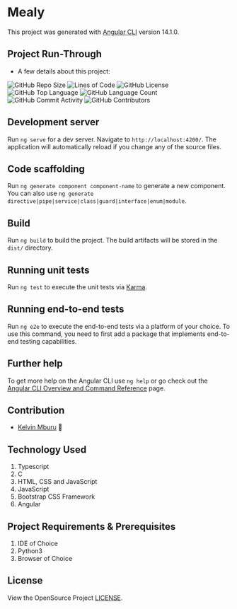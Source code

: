 # Mealy

This project was generated with [Angular CLI](https://github.com/angular/angular-cli) version 14.1.0.

## Project Run-Through
* A few details about this project:

![GitHub Repo Size](https://img.shields.io/github/repo-size/kelvinmburu/mealy-front)
![Lines of Code](https://img.shields.io/tokei/lines/github/kelvinmburu/mealy-front)
![GitHub License](https://img.shields.io/github/license/kelvinmburu/mealy-front)
![GitHub Top Language](https://img.shields.io/github/languages/top/kelvinmburu/mealy-front)
![GitHub Language Count](https://img.shields.io/github/languages/count/kelvinmburu/mealy-front)
![GitHub Commit Activity](https://img.shields.io/github/commit-activity/w/kelvinmburu/mealy-front)
![GitHub Contributors](https://img.shields.io/github/contributors/kelvinmburu/mealy-front)

## Development server

Run `ng serve` for a dev server. Navigate to `http://localhost:4200/`. The application will automatically reload if you change any of the source files.

## Code scaffolding

Run `ng generate component component-name` to generate a new component. You can also use `ng generate directive|pipe|service|class|guard|interface|enum|module`.

## Build

Run `ng build` to build the project. The build artifacts will be stored in the `dist/` directory.

## Running unit tests

Run `ng test` to execute the unit tests via [Karma](https://karma-runner.github.io).

## Running end-to-end tests

Run `ng e2e` to execute the end-to-end tests via a platform of your choice. To use this command, you need to first add a package that implements end-to-end testing capabilities.

## Further help

To get more help on the Angular CLI use `ng help` or go check out the [Angular CLI Overview and Command Reference](https://angular.io/cli) page.

## Contribution

- [Kelvin Mburu](https://github.com/kelvinmburu) 📖

## Technology Used

1. Typescript
2. C
3. HTML, CSS and JavaScript
4. JavaScript
5. Bootstrap CSS Framework
6. Angular

## Project Requirements & Prerequisites

1. IDE of Choice
2. Python3
3. Browser of Choice

## License

View the OpenSource Project [LICENSE](LICENSE).
